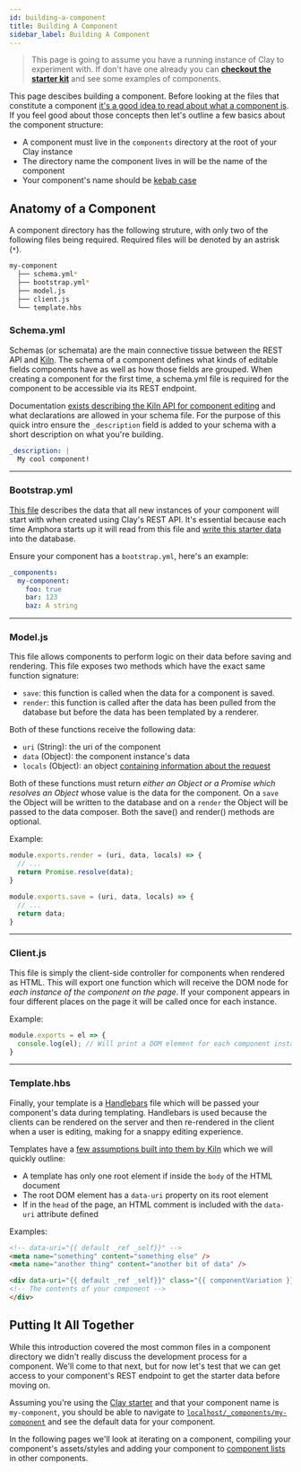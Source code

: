 ```yaml
---
id: building-a-component
title: Building A Component
sidebar_label: Building A Component
---
```


> This page is going to assume you have a running instance of Clay to experiment with. If don't have one already you can [**checkout the starter kit**](https://github.com/clay/clay-starter) and see some examples of components.

This page descibes building a component. Before looking at the files that constitute a component [it's a good idea to read about what a component is](components.md). If you feel good about those concepts then let's outline a few basics about the component structure:

- A component must live in the `components` directory at the root of your Clay instance
- The directory name the component lives in will be the name of the component
- Your component's name should be [kebab case](http://wiki.c2.com/?KebabCase)

## Anatomy of a Component

A component directory has the following struture, with only two of the following files being required. Required files will be denoted by an astrisk (`*`).

```bash
my-component
  ├── schema.yml*
  ├── bootstrap.yml*
  ├── model.js
  ├── client.js
  └── template.hbs
```

### Schema.yml

Schemas (or schemata) are the main connective tissue between the REST API and [Kiln](glossary.md#kiln). The schema of a component defines what kinds of editable fields components have as well as how those fields are grouped. When creating a component for the first time, a schema.yml file is required for the component to be accessible via its REST endpoint.

Documentation [exists describing the Kiln API for component editing](https://docs.clayplatform.com/clay-kiln/docs/editing_components) and what declarations are allowed in your schema file. For the purpose of this quick intro ensure the `_description` field is added to your schema with a short description on what you're building.

```yaml
_description: |
  My cool component!
```

---

### Bootstrap.yml

[This file](glossary#bootstrap-file) describes the data that all new instances of your component will start with when created using Clay's REST API. It's essential because each time Amphora starts up it will read from this file and [write this starter data](glossary#bootstrap-action) into the database.

Ensure your component has a `bootstrap.yml`, here's an example:

```yaml
_components:
  my-component:
    foo: true
    bar: 123
    baz: A string
```

---

### Model.js

This file allows components to perform logic on their data before saving and rendering. This file exposes two methods which have the exact same function signature:

- `save`: this function is called when the data for a component is saved.
- `render`: this function is called after the data has been pulled from the database but before the data has been templated by a renderer.

Both of these functions receive the following data:

- `uri` (String): the uri of the component
- `data` (Object): the component instance's data
- `locals` (Object): an object [containing information about the request](glossary#locals)

Both of these functions must return _either an Object or a Promise which resolves an Object_ whose value is the data for the component. On a `save` the Object will be written to the database and on a `render` the Object will be passed to the data composer. Both the save() and render() methods are optional.

Example:

```javascript
module.exports.render = (uri, data, locals) => {
  // ...
  return Promise.resolve(data);
}

module.exports.save = (uri, data, locals) => {
  // ...
  return data;
}
```

---

### Client.js

This file is simply the client-side controller for components when rendered as HTML. This will export one function which will receive the DOM node for _each instance of the component on the page_. If your component appears in four different places on the page it will be called once for each instance.

Example:

```javascript
module.exports = el => {
  console.log(el); // Will print a DOM element for each component instance on the page
}
```

---

### Template.hbs

Finally, your template is a [Handlebars](https://handlebarsjs.com/expressions.html) file which will be passed your component's data during templating. Handlebars is used because the clients can be rendered on the server and then re-rendered in the client when a user is editing, making for a snappy editing experience.

Templates have a [few assumptions built into them by Kiln](https://handlebarsjs.com/expressions.html) which we will quickly outline:

- A template has only one root element if inside the `body` of the HTML document
- The root DOM element has a `data-uri` property on its root element
- If in the `head` of the page, an HTML comment is included with the `data-uri` attribute defined

Examples:

```html
<!-- data-uri="{{ default _ref _self}}" -->
<meta name="something" content="something else" />
<meta name="another thing" content="another bit of data" />
```

```html
<div data-uri="{{ default _ref _self}}" class="{{ componentVariation }}">
<!-- The contents of your component -->
</div>
```

## Putting It All Together

While this introduction covered the most common files in a component directory we didn't really discuss the development process for a component. We'll come to that next, but for now let's test that we can get access to your component's REST endpoint to get the starter data before moving on.

Assuming you're using the [Clay starter](https://github.com/clay/clay-starter) and that your component name is `my-component`, you should be able to navigate to [`localhost/_components/my-component`](localhost/_components/my-component) and see the default data for your component.

In the following pages we'll look at iterating on a component, compiling your component's assets/styles and adding your component to [component lists](https://docs.clayplatform.com/clay-kiln/docs/manipulating_components#component-lists) in other components.
